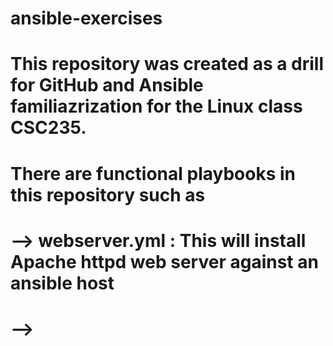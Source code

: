 # ansible-exercises
# This repository was created as a drill for GitHub and Ansible familiazrization for the Linux class CSC235.
# There are functional playbooks in this repository such as 
#   --> webserver.yml : This will install Apache httpd web server against an ansible host
#   --> 
